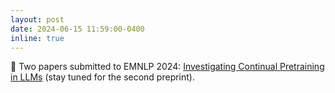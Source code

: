 ```yaml
---
layout: post
date: 2024-06-15 11:59:00-0400
inline: true
---
```

📝  Two papers submitted to EMNLP 2024: [Investigating Continual Pretraining in LLMs](https://arxiv.org/html/2402.17400v1) (stay tuned for the second preprint).
